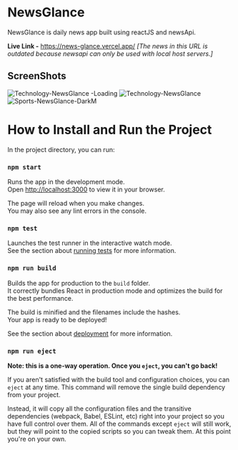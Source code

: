 # NewsGlance

NewsGlance is daily news app built using reactJS and newsApi.

**Live Link -**  https://news-glance.vercel.app/ *[The news in this URL is outdated because newsapi can only be used with local host servers.]*

## ScreenShots
![Technology-NewsGlance -Loading](https://user-images.githubusercontent.com/94732358/218365901-79109488-b93b-4199-876d-0573d83335e0.png)
![Technology-NewsGlance](https://user-images.githubusercontent.com/94732358/218365913-809f621e-0850-458c-bf97-13ce201a70a5.png)
![Sports-NewsGlance-DarkM](https://user-images.githubusercontent.com/94732358/218365918-f7de21f0-24d3-4ae2-89c5-b5d3e50d4d2a.png)

# How to Install and Run the Project

In the project directory, you can run:

### `npm start`

Runs the app in the development mode.\
Open [http://localhost:3000](http://localhost:3000) to view it in your browser.

The page will reload when you make changes.\
You may also see any lint errors in the console.

### `npm test`

Launches the test runner in the interactive watch mode.\
See the section about [running tests](https://facebook.github.io/create-react-app/docs/running-tests) for more information.

### `npm run build`

Builds the app for production to the `build` folder.\
It correctly bundles React in production mode and optimizes the build for the best performance.

The build is minified and the filenames include the hashes.\
Your app is ready to be deployed!

See the section about [deployment](https://facebook.github.io/create-react-app/docs/deployment) for more information.

### `npm run eject`

**Note: this is a one-way operation. Once you `eject`, you can't go back!**

If you aren't satisfied with the build tool and configuration choices, you can `eject` at any time. This command will remove the single build dependency from your project.

Instead, it will copy all the configuration files and the transitive dependencies (webpack, Babel, ESLint, etc) right into your project so you have full control over them. All of the commands except `eject` will still work, but they will point to the copied scripts so you can tweak them. At this point you're on your own.

